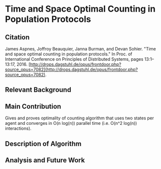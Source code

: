 # Time and Space Optimal Counting in Population Protocols


## Citation

James Aspnes, Joffroy Beauquier, Janna Burman, and Devan Sohier. "Time and space optimal counting in population protocols." In Proc. of International Conference on Principles of Distributed Systems, pages 13:1–13:17, 2016. [http://drops.dagstuhl.de/opus/frontdoor.php?source_opus=7082](http://drops.dagstuhl.de/opus/frontdoor.php?source_opus=7082).

## Relevant Background

## Main Contribution

Gives and proves optimality of counting algorithm that uses two states per agent and converges in O(n log(n)) parallel time (i.e. O(n^2 log(n)) interactions).

## Description of Algorithm

## Analysis and Future Work
